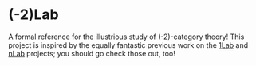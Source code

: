 # (-2)Lab

A formal reference for the illustrious study of (-2)-category theory! This project is inspired by the equally fantastic previous work on the [1Lab](https://1lab.dev) and [nLab](https://ncatlab.org) projects; you should go check those out, too!
